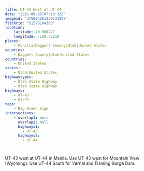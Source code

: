 ```yaml
---
title: UT-43 West at UT-44
date: "2021-09-25T07:13:32Z"
imageid: "375094281230131927"
flickrid: "51575104393"
location:
    latitude: 40.988277
    longitude: -109.72218
places:
    - Manilla|Daggett County|Utah|United States
counties:
    - Daggett County|Utah|United States
countries:
    - United States
states:
    - Utah|United States
highwaytypes:
    - Utah State Highway
    - Utah State Highway
highways:
    - UT-43
    - UT-44
tags:
    - Big Green Sign
intersections:
    - overlap1: null
      overlap2: null
      highways1:
        - UT-43
      highways2:
        - UT-44

---
```

UT-43 west at UT-44 in Manila.  Use UT-43 west for Mountain View (Wyoming).  Use UT-44 South for Vernal and Flaming Gorge Dam.